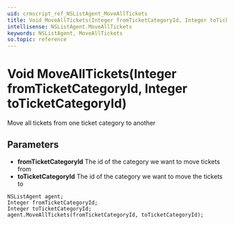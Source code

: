 ```yaml
---
uid: crmscript_ref_NSListAgent_MoveAllTickets
title: Void MoveAllTickets(Integer fromTicketCategoryId, Integer toTicketCategoryId)
intellisense: NSListAgent.MoveAllTickets
keywords: NSListAgent, MoveAllTickets
so.topic: reference
---
```


# Void MoveAllTickets(Integer fromTicketCategoryId, Integer toTicketCategoryId)

Move all tickets from one ticket category to another

## Parameters

* **fromTicketCategoryId** The id of the category we want to move tickets from
* **toTicketCategoryId** The id of the category we want to move the tickets to

```crmscript
NSListAgent agent;
Integer fromTicketCategoryId;
Integer toTicketCategoryId;
agent.MoveAllTickets(fromTicketCategoryId, toTicketCategoryId);
```

